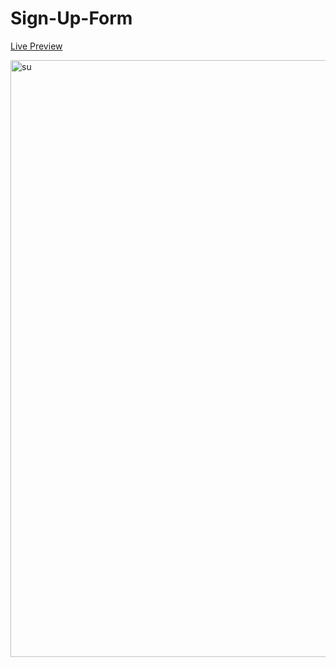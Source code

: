 # Sign-Up-Form

<a href = "https://renijs.github.io/Sign-Up-Form/">Live Preview</a>

<img width="955" alt="su" src="https://user-images.githubusercontent.com/69236889/155251772-37f2d53b-e6d0-4179-bd35-4a826b41a40d.png">
